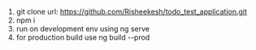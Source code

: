 1. git clone url: https://github.com/Risheekesh/todo_test_application.git
2. npm i
3. run on development env using ng serve
4. for production build use ng build --prod
